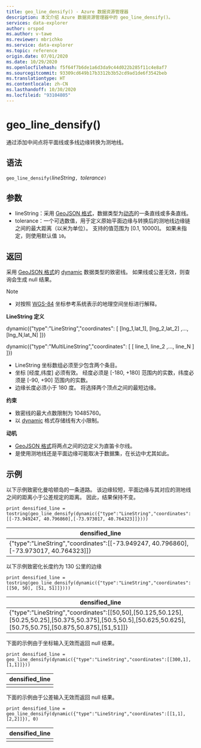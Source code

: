 ```yaml
---
title: geo_line_densify() - Azure 数据资源管理器
description: 本文介绍 Azure 数据资源管理器中的 geo_line_densify()。
services: data-explorer
author: orspod
ms.author: v-tawe
ms.reviewer: mbrichko
ms.service: data-explorer
ms.topic: reference
origin.date: 07/01/2020
ms.date: 10/29/2020
ms.openlocfilehash: f5f64f7b6de1a6d3da9c44d022b285f11c4e8af7
ms.sourcegitcommit: 93309cd649b17b3312b3b52cd9ad1de6f3542beb
ms.translationtype: HT
ms.contentlocale: zh-CN
ms.lasthandoff: 10/30/2020
ms.locfileid: "93104805"
---
```

# <a name="geo_line_densify"></a>geo_line_densify()

通过添加中间点将平面线或多线边缘转换为测地线。

## <a name="syntax"></a>语法

`geo_line_densify(`*lineString*`, `*tolerance*`)`

## <a name="arguments"></a>参数

* lineString：采用 [GeoJSON 格式](https://tools.ietf.org/html/rfc7946)，数据类型为[动态](./scalar-data-types/dynamic.md)的一条直线或多条直线。
* tolerance：一个可选数值，用于定义原始平面边缘与转换后的测地线边缘链之间的最大距离（以米为单位）。 支持的值范围为 [0.1, 10000]。 如果未指定，则使用默认值 `10`。

## <a name="returns"></a>返回

采用 [GeoJSON 格式](https://tools.ietf.org/html/rfc7946)的 [dynamic](./scalar-data-types/dynamic.md) 数据类型的致密线。 如果线或公差无效，则查询会生成 null 结果。

> [!NOTE]
> * 对按照 [WGS-84](https://earth-info.nga.mil/GandG/update/index.php?action=home) 坐标参考系统表示的地理空间坐标进行解释。

**LineString 定义**

dynamic({"type":"LineString","coordinates": [ [lng_1,lat_1], [lng_2,lat_2] ,..., [lng_N,lat_N] ]})

dynamic({"type":"MultiLineString","coordinates": [ [ line_1, line_2 ,..., line_N ] ]})

* LineString 坐标数组必须至少包含两个条目。
* 坐标 [经度,纬度] 必须有效。 经度必须是 [-180, +180] 范围内的实数，纬度必须是 [-90, +90] 范围内的实数。
* 边缘长度必须小于 180 度。 将选择两个顶点之间的最短边缘。

**约束**

* 致密线的最大点数限制为 10485760。
* 以 [dynamic](./scalar-data-types/dynamic.md) 格式存储线有大小限制。

**动机**

* [GeoJSON 格式](https://tools.ietf.org/html/rfc7946)将两点之间的边定义为直笛卡尔线。
* 是使用测地线还是平面边缘可能取决于数据集，在长边中尤其如此。

## <a name="examples"></a>示例

以下示例致密化曼哈顿岛的一条道路。 该边缘较短，平面边缘与其对应的测地线之间的距离小于公差规定的距离。 因此，结果保持不变。

```kusto
print densified_line = tostring(geo_line_densify(dynamic({"type":"LineString","coordinates":[[-73.949247, 40.796860],[-73.973017, 40.764323]]})))
```

|densified_line|
|---|
|{"type":"LineString","coordinates":[[-73.949247, 40.796860], [-73.973017, 40.764323]]}|

以下示例致密化长度约为 130 公里的边缘

```kusto
print densified_line = tostring(geo_line_densify(dynamic({"type":"LineString","coordinates":[[50, 50], [51, 51]]})))
```

|densified_line|
|---|
|{"type":"LineString","coordinates":[[50,50],[50.125,50.125],[50.25,50.25],[50.375,50.375],[50.5,50.5],[50.625,50.625],[50.75,50.75],[50.875,50.875],[51,51]]}|

下面的示例由于坐标输入无效而返回 null 结果。

```kusto
print densified_line = geo_line_densify(dynamic({"type":"LineString","coordinates":[[300,1],[1,1]]}))
```

|densified_line|
|---|
||

下面的示例由于公差输入无效而返回 null 结果。

```kusto
print densified_line = geo_line_densify(dynamic({"type":"LineString","coordinates":[[1,1],[2,2]]}), 0)
```

|densified_line|
|---|
||
